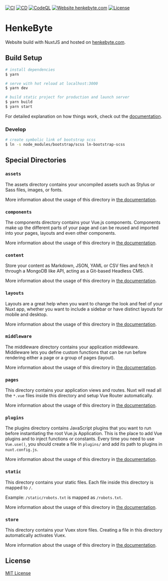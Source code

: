 [![CI](https://github.com/manuelhenke/henkebyte/actions/workflows/ci.yml/badge.svg)](https://github.com/manuelhenke/henkebyte/actions/workflows/ci.yml)
[![CD](https://github.com/manuelhenke/henkebyte/actions/workflows/cd.yml/badge.svg)](https://github.com/manuelhenke/henkebyte/actions/workflows/cd.yml)
[![CodeQL](https://github.com/manuelhenke/henkebyte/actions/workflows/codeql-analysis.yml/badge.svg)](https://github.com/manuelhenke/henkebyte/actions/workflows/codeql-analysis.yml)
[![Website henkebyte.com](https://img.shields.io/website-up-down-green-red/https/henkebyte.com.svg)](https://henkebyte.com/)
[![License](https://img.shields.io/github/license/manuelhenke/henkebyte)](./LICENSE)

# HenkeByte

Website build with NuxtJS and hosted on [henkebyte.com](https://henkebyte.com).

## Build Setup

```bash
# install dependencies
$ yarn

# serve with hot reload at localhost:3000
$ yarn dev

# build static project for production and launch server
$ yarn build
$ yarn start

```

For detailed explanation on how things work, check out the [documentation](https://nuxtjs.org).

### Develop

```bash
# create symbolic link of bootstrap scss
$ ln -s node_modules/bootstrap/scss ln-bootstrap-scss
```

## Special Directories

### `assets`

The assets directory contains your uncompiled assets such as Stylus or Sass files, images, or fonts.

More information about the usage of this directory in [the documentation](https://nuxtjs.org/docs/2.x/directory-structure/assets).

### `components`

The components directory contains your Vue.js components. Components make up the different parts of your page and can be reused and imported into your pages, layouts and even other components.

More information about the usage of this directory in [the documentation](https://nuxtjs.org/docs/2.x/directory-structure/components).

### `content`

Store your content as Markdown, JSON, YAML or CSV files and fetch it through a MongoDB like API, acting as a Git-based Headless CMS.

More information about the usage of this directory in [the documentation](https://nuxtjs.org/docs/2.x/directory-structure/content).

### `layouts`

Layouts are a great help when you want to change the look and feel of your Nuxt app, whether you want to include a sidebar or have distinct layouts for mobile and desktop.

More information about the usage of this directory in [the documentation](https://nuxtjs.org/docs/2.x/directory-structure/layouts).

### `middleware`

The middleware directory contains your application middleware. Middleware lets you define custom functions that can be run before rendering either a page or a group of pages (layout).

More information about the usage of this directory in [the documentation](https://nuxtjs.org/docs/2.x/directory-structure/middleware).

### `pages`

This directory contains your application views and routes. Nuxt will read all the `*.vue` files inside this directory and setup Vue Router automatically.

More information about the usage of this directory in [the documentation](https://nuxtjs.org/docs/2.x/get-started/routing).

### `plugins`

The plugins directory contains JavaScript plugins that you want to run before instantiating the root Vue.js Application. This is the place to add Vue plugins and to inject functions or constants. Every time you need to use `Vue.use()`, you should create a file in `plugins/` and add its path to plugins in `nuxt.config.js`.

More information about the usage of this directory in [the documentation](https://nuxtjs.org/docs/2.x/directory-structure/plugins).

### `static`

This directory contains your static files. Each file inside this directory is mapped to `/`.

Example: `/static/robots.txt` is mapped as `/robots.txt`.

More information about the usage of this directory in [the documentation](https://nuxtjs.org/docs/2.x/directory-structure/static).

### `store`

This directory contains your Vuex store files. Creating a file in this directory automatically activates Vuex.

More information about the usage of this directory in [the documentation](https://nuxtjs.org/docs/2.x/directory-structure/store).

## License

[MIT License](./LICENSE)
